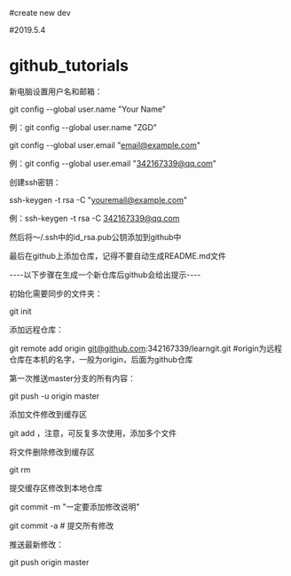 #create new dev

#2019.5.4

# github_tutorials

新电脑设置用户名和邮箱：

git config --global user.name "Your Name"

例：git config --global user.name "ZGD"

git config --global user.email "email@example.com"

例：git config --global user.email "342167339@qq.com"

创建ssh密钥：

ssh-keygen -t rsa -C "youremail@example.com"

例：ssh-keygen -t rsa -C 342167339@qq.com

然后将～/.ssh中的id_rsa.pub公钥添加到github中

最后在github上添加仓库，记得不要自动生成README.md文件

----以下步骤在生成一个新仓库后github会给出提示----

初始化需要同步的文件夹：

git init

添加远程仓库：

git remote add origin git@github.com:342167339/learngit.git  #origin为远程仓库在本机的名字，一般为origin，后面为github仓库

第一次推送master分支的所有内容：

git push -u origin master

添加文件修改到缓存区

git add <file>，注意，可反复多次使用，添加多个文件

将文件删除修改到缓存区

git rm <file>

提交缓存区修改到本地仓库

git commit -m "一定要添加修改说明"

git commit -a # 提交所有修改

推送最新修改：

git push origin master
